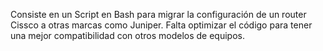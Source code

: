 Consiste en un Script en Bash para migrar la configuración de un router Cissco a otras marcas como Juniper.
Falta optimizar el código para tener una mejor compatibilidad con otros modelos de equipos.
